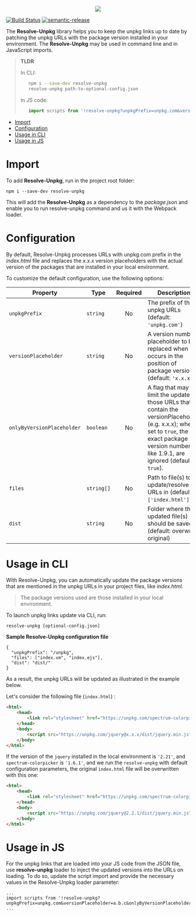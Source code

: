 <p align="center">
    <img src="https://image.ibb.co/nR99Wy/svg_resolveunpkg_github.png"/>
</p>

[![Build Status](https://travis-ci.org/wix-incubator/resolve-unpkg.svg)](https://travis-ci.org/wix-incubator/resolve-unpkg) [![semantic-release](https://img.shields.io/badge/%20%20%F0%9F%93%A6%F0%9F%9A%80-semantic--release-e10079.svg)](https://github.com/semantic-release/semantic-release)

The **Resolve-Unpkg** library helps you to keep the unpkg links up to date by patching the unpkg URLs with the package version installed in your environment. The **Resolve-Unpkg** may be used in command line and in JavaScript imports.

> **TLDR**
>
> In CLI:
> ```bash
>    npm i --save-dev resolve-unpkg
>    resolve-unpkg path-to-optional-config.json
> ```
>
> In JS code:
> ```javascript
>    import scripts from '!resolve-unpkg?unpkgPrefix=unpkg.com&versionPlaceholder=a.b.c&onlyByVersionPlaceholder=true!scripts.json';
> ```

<!-- TOC -->

- [Import](#import)
- [Configuration](#configuration)
- [Usage in CLI](#usage-in-cli)
- [Usage in JS](#usage-in-js)

<!-- /TOC -->

# Import

To add **Resolve-Unpkg**, run in the project root folder:

`npm i --save-dev resolve-unpkg`

This will add the **Resolve-Unpkg** as a dependency to the *package.json* and enable you to run resolve-unpkg command and us it with the Webpack loader.

# Configuration

By default, Resolve-Unpkg processes URLs with unpkg.com prefix in the *index.html* file and replaces the *x.x.x* version placeholders with the actual version of the packages that are installed in your local environment.

To customize the default configuration, use the following options:

| Property         | Type       | Required | Description                              | CLI | Loader |
| ---------------- | ---------- | :------: | ---------------------------------------- | :-: | :----: |
| `unpkgPrefix`    | `string`   |   No     | The prefix of the unpkg URLs (default: `'unpkg.com'`) | Yes | Yes |
| `versionPlaceholder`| `string`   |   No     | A version number placeholder to be replaced when occurs in the position of package version (default: `'x.x.x'`).  | Yes | Yes |
| `onlyByVersionPlaceholder`  | `boolean`   |   No     |  A flag that may limit the update to those URLs that contain the versionPlaceholder (e.g. x.x.x); when set to `true`, the exact package version numbers, like 1.9.1, are ignored (default: `true`).     | Yes | Yes |
| `files`    | `string[]`   |   No     | Path to file(s) to update/resolve URLs in (default: `['index.html']`) | Yes | No |
| `dist`    | `string`   |   No     | Folder where the updated file(s) should be saved (default: overwrite original) | Yes | No |

# Usage in CLI

With Resolve-Unpkg, you can automatically update the package versions that are mentioned in the unpkg URLs in your project files, like *index.html*.

> The package versions used are those installed in your local environment.

To launch unpkg links update via CLI, run:

`resolve-unpkg [optional-config.json]`

**Sample Resolve-Unpkg configuration file**

```
{
  "unpkgPrefix": "/unpkg",
  "files": ["index.vm", "index.ejs"],
  "dist": "dist/"
}
```

As a result, the unpkg URLs will be updated as illustrated in the example below.

Let's consider the following file (`index.html`) :

```html
<html>
    <head>
        <link rel="stylesheet" href="https://unpkg.com/spectrum-colorpicker@1.6.0/spectrum.css">
    </head>
    <body>
        <script src="https://unpkg.com/jquery@x.x.x/dist/jquery.min.js"></script>
    </body>
</html>
``` 

If the version of the `jquery` installed in the local environment is `'2.21'`, and `spectrum-colorpicker` is `'1.6.1'`, and we run the `resolve-unpkg` with default configuration parameters, the original `index.html` file will be overwritten with this one:

```html
<html>
    <head>
        <link rel="stylesheet" href="https://unpkg.com/spectrum-colorpicker@1.6.0/spectrum.css">
    </head>
    <body>
        <script src="https://unpkg.com/jquery@2.2.1/dist/jquery.min.js"></script>
    </body>
</html>
```

# Usage in JS

For the unpkg links that are loaded into your JS code from the JSON file, use **resolve-unpkg** loader to inject the updated versions into the URLs on loading. To do so, update the script import and provide the necessary values in the Resolve-Unpkg loader parameter:

```javscript
...
import scripts from '!resolve-unpkg?unpkgPrefix=unpkg.com&versionPlaceholder=a.b.c&onlyByVersionPlaceholder=true!scripts.json';
...
``` 
